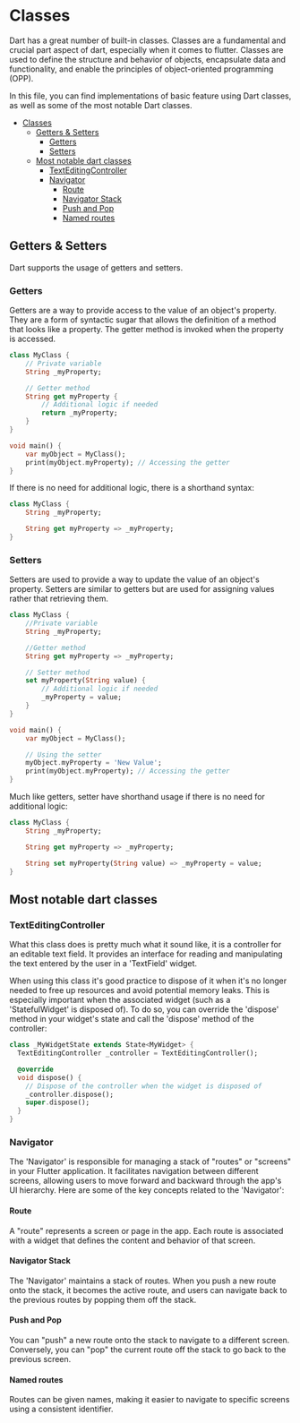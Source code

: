 # Classes

Dart has a great number of built-in classes. Classes are a fundamental and crucial part aspect of dart, especially when it comes to flutter. Classes are used to define the structure and behavior of objects, encapsulate data and functionality, and enable the principles of object-oriented programming (OPP).

In this file, you can find implementations of basic feature using Dart classes, as well as some of the most notable Dart classes.

- [Classes](#classes)
  - [Getters \& Setters](#getters--setters)
    - [Getters](#getters)
    - [Setters](#setters)
  - [Most notable dart classes](#most-notable-dart-classes)
    - [TextEditingController](#texteditingcontroller)
    - [Navigator](#navigator)
      - [Route](#route)
      - [Navigator Stack](#navigator-stack)
      - [Push and Pop](#push-and-pop)
      - [Named routes](#named-routes)

## Getters & Setters

Dart supports the usage of getters and setters.

### Getters

Getters are a way to provide access to the value of an object's property. They are a form of syntactic sugar that allows the definition of a method that looks like a property. The getter method is invoked when the property is accessed.

```dart
class MyClass {
    // Private variable
    String _myProperty;

    // Getter method
    String get myProperty {
        // Additional logic if needed
        return _myProperty;
    }
}

void main() {
    var myObject = MyClass();
    print(myObject.myProperty); // Accessing the getter
}
```

If there is no need for additional logic, there is a shorthand syntax:

```dart
class MyClass {
    String _myProperty;

    String get myProperty => _myProperty;
}
```

### Setters

Setters are used to provide a way to update the value of an object's property. Setters are similar to getters but are used for assigning values rather that retrieving them.

```dart
class MyClass {
    //Private variable
    String _myProperty;

    //Getter method
    String get myProperty => _myProperty;

    // Setter method
    set myProperty(String value) {
        // Additional logic if needed
        _myProperty = value;
    }
}

void main() {
    var myObject = MyClass();

    // Using the setter
    myObject.myProperty = 'New Value';
    print(myObject.myProperty); // Accessing the getter
}
```

Much like getters, setter have shorthand usage if there is no need for additional logic:

```dart
class MyClass {
    String _myProperty;

    String get myProperty => _myProperty;

    String set myProperty(String value) => _myProperty = value;
}
```

## Most notable dart classes

### TextEditingController

What this class does is pretty much what it sound like, it is a controller for an editable text field. It provides an interface for reading and manipulating the text entered by the user in a 'TextField' widget.

When using this class it's good practice to dispose of it when it's no longer needed to free up resources and avoid potential memory leaks. This is especially important when the associated widget (such as a 'StatefulWidget' is disposed of). To do so, you can override the 'dispose' method in your widget's state and call the 'dispose' method of the controller:

```dart
class _MyWidgetState extends State<MyWidget> {
  TextEditingController _controller = TextEditingController();

  @override
  void dispose() {
    // Dispose of the controller when the widget is disposed of
    _controller.dispose();
    super.dispose();
  }
}
```

### Navigator

The 'Navigator' is responsible for managing a stack of "routes" or "screens" in your Flutter application. It facilitates navigation between different screens, allowing users to move forward and backward through the app's UI hierarchy. Here are some of the key concepts related to the 'Navigator':

#### Route

A "route" represents a screen or page in the app. Each route is associated with a widget that defines the content and behavior of that screen.

#### Navigator Stack

The 'Navigator' maintains a stack of routes. When you push a new route onto the stack, it becomes the active route, and users can navigate back to the previous routes by popping them off the stack.

#### Push and Pop

You can "push" a new route onto the stack to navigate to a different screen. Conversely, you can "pop" the current route off the stack to go back to the previous screen.

#### Named routes

Routes can be given names, making it easier to navigate to specific screens using a consistent identifier.
